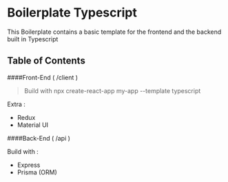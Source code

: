 # Boilerplate Typescript 

This Boilerplate contains a basic template for the frontend and the backend built in Typescript 

## Table of Contents

####Front-End  ( /client ) 
> Build with npx create-react-app my-app --template typescript

Extra :
- Redux
- Material UI
     
####Back-End   ( /api )  

Build with : 

* Express
* Prisma (ORM)
